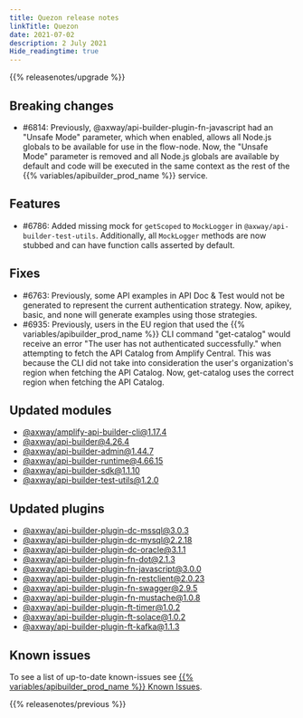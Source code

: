 ```yaml
---
title: Quezon release notes
linkTitle: Quezon
date: 2021-07-02
description: 2 July 2021
Hide_readingtime: true
---
```


{{% releasenotes/upgrade %}}
## Breaking changes

* #6814: Previously, @axway/api-builder-plugin-fn-javascript had an "Unsafe Mode" parameter, which when enabled, allows all Node.js globals to be available for use in the flow-node. Now, the "Unsafe Mode" parameter is removed and all Node.js globals are available by default and code will be executed in the same context as the rest of the {{% variables/apibuilder_prod_name %}} service.
## Features

* #6786: Added missing mock for `getScoped` to `MockLogger` in `@axway/api-builder-test-utils`. Additionally, all `MockLogger` methods are now stubbed and can have function calls asserted by default.

## Fixes

* #6763: Previously, some API examples in API Doc & Test would not be generated to represent the current authentication strategy. Now, apikey, basic, and none will generate examples using those strategies.
* #6935: Previously, users in the EU region that used the {{% variables/apibuilder_prod_name %}} CLI command "get-catalog" would receive an error "The user has not authenticated successfully." when attempting to fetch the API Catalog from Amplify Central. This was because the CLI did not take into consideration the user's organization's region when fetching the API Catalog. Now, get-catalog uses the correct region when fetching the API Catalog.

## Updated modules

* [@axway/amplify-api-builder-cli@1.17.4](https://www.npmjs.com/package/@axway/amplify-api-builder-cli/v/1.17.4)
* [@axway/api-builder@4.26.4](https://www.npmjs.com/package/@axway/api-builder/v/4.26.4)
* [@axway/api-builder-admin@1.44.7](https://www.npmjs.com/package/@axway/api-builder-admin/v/1.44.7)
* [@axway/api-builder-runtime@4.66.15](https://www.npmjs.com/package/@axway/api-builder-runtime/v/4.66.15)
* [@axway/api-builder-sdk@1.1.10](https://www.npmjs.com/package/@axway/api-builder-sdk/v/1.1.10)
* [@axway/api-builder-test-utils@1.2.0](https://www.npmjs.com/package/@axway/api-builder-test-utils/v/1.2.0)

## Updated plugins

* [@axway/api-builder-plugin-dc-mssql@3.0.3](https://www.npmjs.com/package/@axway/api-builder-plugin-dc-mssql/v/3.0.3)
* [@axway/api-builder-plugin-dc-mysql@2.2.18](https://www.npmjs.com/package/@axway/api-builder-plugin-dc-mysql/v/2.2.18)
* [@axway/api-builder-plugin-dc-oracle@3.1.1](https://www.npmjs.com/package/@axway/api-builder-plugin-dc-oracle/v/3.1.1)
* [@axway/api-builder-plugin-fn-dot@2.1.3](https://www.npmjs.com/package/@axway/api-builder-plugin-fn-dot/v/2.1.3)
* [@axway/api-builder-plugin-fn-javascript@3.0.0](https://www.npmjs.com/package/@axway/api-builder-plugin-fn-javascript/v/3.0.0)
* [@axway/api-builder-plugin-fn-restclient@2.0.23](https://www.npmjs.com/package/@axway/api-builder-plugin-fn-restclient/v/2.0.23)
* [@axway/api-builder-plugin-fn-swagger@2.9.5](https://www.npmjs.com/package/@axway/api-builder-plugin-fn-swagger/v/2.9.5)
* [@axway/api-builder-plugin-fn-mustache@1.0.8](https://www.npmjs.com/package/@axway/api-builder-plugin-fn-mustache/v/1.0.8)
* [@axway/api-builder-plugin-ft-timer@1.0.2](https://www.npmjs.com/package/@axway/api-builder-plugin-ft-timer/v/1.0.2)
* [@axway/api-builder-plugin-ft-solace@1.0.2](https://www.npmjs.com/package/@axway/api-builder-plugin-ft-solace/v/1.0.2)
* [@axway/api-builder-plugin-ft-kafka@1.1.3](https://www.npmjs.com/package/@axway/api-builder-plugin-ft-kafka/v/1.1.3)

## Known issues

To see a list of up-to-date known-issues see [{{% variables/apibuilder_prod_name %}} Known Issues](/docs/known_issues).

{{% releasenotes/previous %}}
